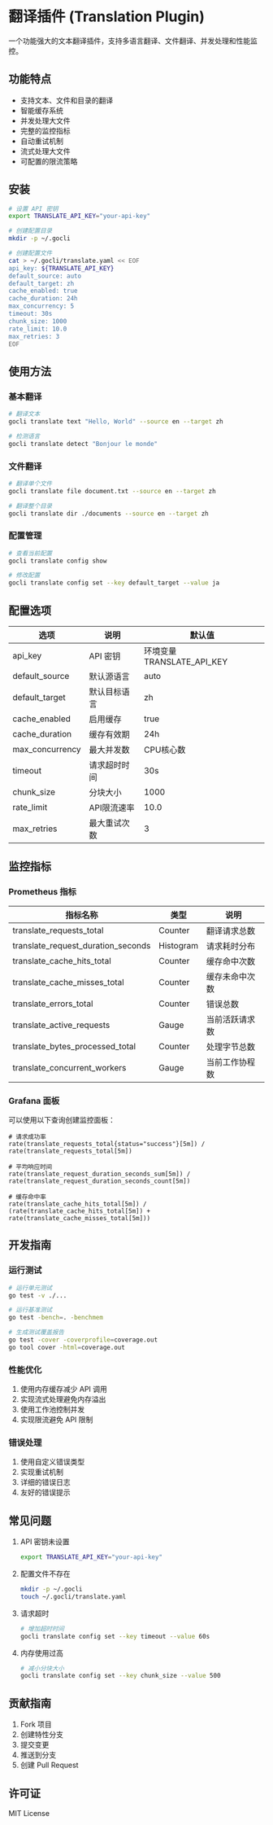 # 翻译插件 (Translation Plugin)

一个功能强大的文本翻译插件，支持多语言翻译、文件翻译、并发处理和性能监控。

## 功能特点

- 支持文本、文件和目录的翻译
- 智能缓存系统
- 并发处理大文件
- 完整的监控指标
- 自动重试机制
- 流式处理大文件
- 可配置的限流策略

## 安装

```bash
# 设置 API 密钥
export TRANSLATE_API_KEY="your-api-key"

# 创建配置目录
mkdir -p ~/.gocli

# 创建配置文件
cat > ~/.gocli/translate.yaml << EOF
api_key: ${TRANSLATE_API_KEY}
default_source: auto
default_target: zh
cache_enabled: true
cache_duration: 24h
max_concurrency: 5
timeout: 30s
chunk_size: 1000
rate_limit: 10.0
max_retries: 3
EOF
```

## 使用方法

### 基本翻译

```bash
# 翻译文本
gocli translate text "Hello, World" --source en --target zh

# 检测语言
gocli translate detect "Bonjour le monde"
```

### 文件翻译

```bash
# 翻译单个文件
gocli translate file document.txt --source en --target zh

# 翻译整个目录
gocli translate dir ./documents --source en --target zh
```

### 配置管理

```bash
# 查看当前配置
gocli translate config show

# 修改配置
gocli translate config set --key default_target --value ja
```

## 配置选项

| 选项 | 说明 | 默认值 |
|------|------|--------|
| api_key | API 密钥 | 环境变量 TRANSLATE_API_KEY |
| default_source | 默认源语言 | auto |
| default_target | 默认目标语言 | zh |
| cache_enabled | 启用缓存 | true |
| cache_duration | 缓存有效期 | 24h |
| max_concurrency | 最大并发数 | CPU核心数 |
| timeout | 请求超时时间 | 30s |
| chunk_size | 分块大小 | 1000 |
| rate_limit | API限流速率 | 10.0 |
| max_retries | 最大重试次数 | 3 |

## 监控指标

### Prometheus 指标

| 指标名称 | 类型 | 说明 |
|---------|------|------|
| translate_requests_total | Counter | 翻译请求总数 |
| translate_request_duration_seconds | Histogram | 请求耗时分布 |
| translate_cache_hits_total | Counter | 缓存命中次数 |
| translate_cache_misses_total | Counter | 缓存未命中次数 |
| translate_errors_total | Counter | 错误总数 |
| translate_active_requests | Gauge | 当前活跃请求数 |
| translate_bytes_processed_total | Counter | 处理字节总数 |
| translate_concurrent_workers | Gauge | 当前工作协程数 |

### Grafana 面板

可以使用以下查询创建监控面板：

```
# 请求成功率
rate(translate_requests_total{status="success"}[5m]) / 
rate(translate_requests_total[5m])

# 平均响应时间
rate(translate_request_duration_seconds_sum[5m]) /
rate(translate_request_duration_seconds_count[5m])

# 缓存命中率
rate(translate_cache_hits_total[5m]) /
(rate(translate_cache_hits_total[5m]) + rate(translate_cache_misses_total[5m]))
```

## 开发指南

### 运行测试

```bash
# 运行单元测试
go test -v ./...

# 运行基准测试
go test -bench=. -benchmem

# 生成测试覆盖报告
go test -cover -coverprofile=coverage.out
go tool cover -html=coverage.out
```

### 性能优化

1. 使用内存缓存减少 API 调用
2. 实现流式处理避免内存溢出
3. 使用工作池控制并发
4. 实现限流避免 API 限制

### 错误处理

1. 使用自定义错误类型
2. 实现重试机制
3. 详细的错误日志
4. 友好的错误提示

## 常见问题

1. API 密钥未设置
   ```bash
   export TRANSLATE_API_KEY="your-api-key"
   ```

2. 配置文件不存在
   ```bash
   mkdir -p ~/.gocli
   touch ~/.gocli/translate.yaml
   ```

3. 请求超时
   ```bash
   # 增加超时时间
   gocli translate config set --key timeout --value 60s
   ```

4. 内存使用过高
   ```bash
   # 减小分块大小
   gocli translate config set --key chunk_size --value 500
   ```

## 贡献指南

1. Fork 项目
2. 创建特性分支
3. 提交变更
4. 推送到分支
5. 创建 Pull Request

## 许可证

MIT License 